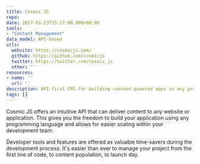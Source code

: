 ```yaml
---
title: Cosmic JS
repo: 
date: 2017-01-23T15:17:00.000+00:00
tools:
- "Content Management"
data_model: API-based
urls:
  website: https://cosmicjs.com/
  github: https://github.com/cosmicjs
  twitter: https://twitter.com/cosmic_js
  other: ''
resources:
- name: ''
  url: ''
description: API-first CMS for building content-powered apps in any programming language.
tags: []
---
```

Cosmic JS offers an intuitive API that can deliver content to any website or application. This gives you the freedom to build your application using any programming language and allows for easier scaling within your development team.

Developer tools and features are offered as valuable time-savers during the development process. It's easier than ever to manage your project from the first line of code, to content population, to launch day.
